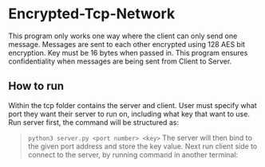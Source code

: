 # Encrypted-Tcp-Network
This program only works one way where the client can only send one message. Messages are sent to each other encrypted using 128 AES bit encryption. Key must be 16 bytes when passed in. This program ensures confidentiality when messages are being sent from Client to Server. 

## How to run
Within the tcp folder contains the server and client. User must specify what port they want their server to run on, including what key that want to use. Run server first, the command will be structured as: 
> `python3 server.py <port number> <key>` 
The server will then bind to the given port address and store the key value. Next run client side to connect to the server, by running command in another terminal: 
> 
